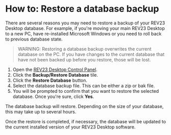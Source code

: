 # How to: Restore a database backup

There are several reasons you may need to restore a backup of your REV23 Desktop database. For example, if you're moving your main REV23 Desktop to a new PC, have re-installed Microsoft Windows or you need to roll back to previous database state.

> WARNING: Restoring a database backup overwrites the current database on the PC. If you have changes to the current database that have not been backed up before you restore, those will be lost.

1. Open the [REV23 Desktop Control Panel](../server-concepts/control-panel.md).
2. Click the **Backup/Restore Database** tile.
3. Click the **Restore Database** button.
4. Select the database backup file. This can be either a zip or bak file.
5. You will be prompted to confirm that you want to restore the selected database. Once you're sure, click **Yes**.

The database backup will restore. Depending on the size of your database, this may take up to several hours.

Once the restore is completed, if necessary, the database will be updated to the current installed version of your REV23 Desktop software.